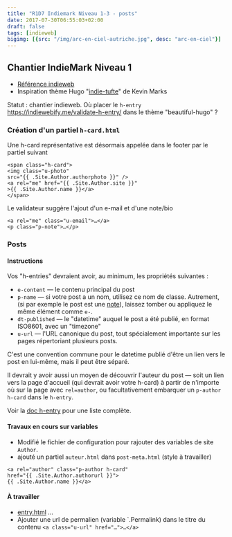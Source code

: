 ```yaml
---
title: "R1D7 Indiemark Niveau 1-3 - posts"
date: 2017-07-30T06:55:03+02:00
draft: false
tags: [indieweb]
bigimg: [{src: "/img/arc-en-ciel-autriche.jpg", desc: "arc-en-ciel"}]
---
```


## Chantier IndieMark Niveau 1

- [Référence indieweb](https://indieweb.org/IndieMark#Level_1) 
- Inspiration thème Hugo "[indie-tufte](https://github.com/ChristopherA/LifeWithAlacrityBlog/tree/master/blog/themes/indie-tufte)" de Kevin Marks

Statut : chantier indieweb. Où placer le `h-entry` <https://indiewebify.me/validate-h-entry/> dans le thème "beautiful-hugo" ?

<!--more-->

### Création d'un partiel `h-card.html` 

Une h-card représentative est désormais appelée dans le footer par le partiel suivant 

```
<span class="h-card">
<img class="u-photo"   
src="{{ .Site.Author.authorphoto }}" />   
<a rel="me" href="{{ .Site.Author.site }}"  
>{{ .Site.Author.name }}</a>
</span>
```

Le validateur suggère l'ajout d'un e-mail et d'une note/bio

```
<a rel="me" class="u-email">…</a>
<p class="p-note">…</p>
```


### Posts 
#### Instructions

Vos "h-entries" devraient avoir, au minimum, les propriétés suivantes :

  * `e-content` — le contenu principal du post
  * `p-name` — si votre post a un nom, utilisez ce nom de classe. Autrement, (si par exemple le post est une [note](https://indieweb.org/note)), laissez tomber ou appliquez le même élément comme `e-`.
  * `dt-published` — le "datetime" auquel le post a été publié, en format ISO8601, avec un "timezone"
  * `u-url` — l'URL canonique du post, tout spécialement importante sur les pages répertoriant plusieurs posts.

C'est une convention commune pour le datetime publié d'être un lien vers le post en lui-même, mais il peut être séparé.

Il devrait y avoir aussi un moyen de découvrir l'auteur du post  — soit un lien vers la page d'accueil (qui devrait avoir votre h-card) à partir de n'importe où sur la page avec `rel=author`, ou facultativement embarquer un `p-author h-card` dans le `h-entry`.

Voir la [doc h-entry](https://microformats.org/wiki/h-entry) pour une liste complète.

#### Travaux en cours sur variables

- Modifié le fichier de configuration pour rajouter des variables de site `Author`.
- ajouté un partiel `auteur.html` dans `post-meta.html` (style à travailler)

```
<a rel="author" class="p-author h-card" 
href="{{ .Site.Author.authorurl }}"> 
{{ .Site.Author.name }}</a>
```

#### À travailler

- [entry.html](https://github.com/ChristopherA/LifeWithAlacrityBlog/blob/master/blog/themes/indie-tufte/layouts/_default/entry.html) ... 
- Ajouter une url de permalien (variable `.Permalink) dans le titre du contenu ```<a class="u-url" href="…">…</a>``` 

<!--

### briques basiques (Niveau 1 et 2)

Ajouter les [briques de construction indieweb](https://adactio.com/journal/7698) essentielles

- pied de page à travailler 
	- personnaliser variable `site` pour `author` avec linkback
	- [h-card](http://microformats.org/wiki/h-card) représentative sur URL avec photo 
	- rel="me" sur les icônes sociales
- ajouter `h-entry` aux articles

```html
<article class="h-entry">
  <div class="e-content p-name">Hello world! This is my first indieweb post.</div>

  <a class="u-url" href="https://exemple.com/my-first-post">
    Publié le <time class="dt-published">2017-07-28 11:10:22+0000</time>
  </a>
</article>
```

### avancé 
#### webmentions

ressources à compléter : 

- [So long Disqus, hello Webmention](https://nicolas-hoizey.com/2017/07/so-long-disqus-hello-webmentions.html) Nicolas Hoizey - 2017-07-27 (plugin Jekyll)
- [indiewebify my static hugo web site](http://www.petersell.com/2017/indiewebify-my-static-hugo-website)

-->

